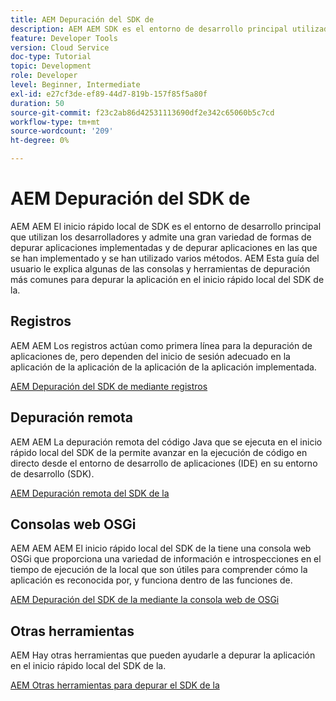 ```yaml
---
title: AEM Depuración del SDK de
description: AEM AEM SDK es el entorno de desarrollo principal utilizado por los desarrolladores y admite una gran variedad de formas de depurar aplicaciones e implementarlas
feature: Developer Tools
version: Cloud Service
doc-type: Tutorial
topic: Development
role: Developer
level: Beginner, Intermediate
exl-id: e27cf3de-ef89-44d7-819b-157f85f5a80f
duration: 50
source-git-commit: f23c2ab86d42531113690df2e342c65060b5c7cd
workflow-type: tm+mt
source-wordcount: '209'
ht-degree: 0%

---
```


# AEM Depuración del SDK de

AEM AEM El inicio rápido local de SDK es el entorno de desarrollo principal que utilizan los desarrolladores y admite una gran variedad de formas de depurar aplicaciones implementadas y de depurar aplicaciones en las que se han implementado y se han utilizado varios métodos. AEM Esta guía del usuario le explica algunas de las consolas y herramientas de depuración más comunes para depurar la aplicación en el inicio rápido local del SDK de la.

## Registros

AEM AEM Los registros actúan como primera línea para la depuración de aplicaciones de, pero dependen del inicio de sesión adecuado en la aplicación de la aplicación de la aplicación de la aplicación implementada.

[AEM Depuración del SDK de mediante registros](./logs.md)

## Depuración remota

AEM AEM La depuración remota del código Java que se ejecuta en el inicio rápido local del SDK de la permite avanzar en la ejecución de código en directo desde el entorno de desarrollo de aplicaciones (IDE) en su entorno de desarrollo (SDK).

[AEM Depuración remota del SDK de la](./remote-debugging.md)

## Consolas web OSGi

AEM AEM AEM El inicio rápido local del SDK de la tiene una consola web OSGi que proporciona una variedad de información e introspecciones en el tiempo de ejecución de la local que son útiles para comprender cómo la aplicación es reconocida por, y funciona dentro de las funciones de.

[AEM Depuración del SDK de la mediante la consola web de OSGi](./osgi-web-consoles.md)

## Otras herramientas

AEM Hay otras herramientas que pueden ayudarle a depurar la aplicación en el inicio rápido local del SDK de la.

[AEM Otras herramientas para depurar el SDK de la](./other-tools.md)

